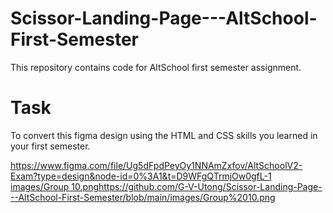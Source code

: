 # Scissor-Landing-Page---AltSchool-First-Semester
This repository contains code for AltSchool first semester assignment.

# Task

To convert this figma design using the HTML and CSS skills you learned in your first semester.

https://www.figma.com/file/Ug5dFpdPeyOy1NNAmZxfov/AltSchoolV2-Exam?type=design&node-id=0%3A1&t=D9WFgQTrmjOw0gfL-1
[images/Group 10.png](https://github.com/G-V-Utong/Scissor-Landing-Page---AltSchool-First-Semester/blob/main/images/Group%2010.png)https://github.com/G-V-Utong/Scissor-Landing-Page---AltSchool-First-Semester/blob/main/images/Group%2010.png
